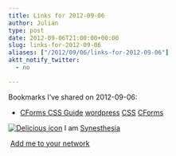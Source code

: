 ```yaml
---
title: Links for 2012-09-06
author: Julian
type: post
date: 2012-09-06T21:00:00+00:00
slug: links-for-2012-09-06 
aliases: ["/2012/09/06/links-for-2012-09-06"]
aktt_notify_twitter:
  - no

---
```

Bookmarks I&#8217;ve shared on 2012-09-06:

  * [CForms CSS Guide][1] 
    [wordpress][2] [CSS][3] [CForms][4] </li> </ul> 
    
    <p class="deliciouslink">
      <a href="https://del.icio.us/synesthesia" title="See all my bookmarks on del.icio.us"><img src="https://www.synesthesia.co.uk/images/deliciousicon.jpg" alt="Delicious icon" /></a>&nbsp;I am <a href="https://del.icio.us/synesthesia" title="See all my bookmarks on del.icio.us">Synesthesia</a>
    </p>
    
    <p class="deliciouslink">
      <a href="https://del.icio.us/network?add=synesthesia" title="Add me to your del.icio.us network"><img src="https://www.synesthesia.co.uk/images/add.gif" alt="" /></a>&nbsp;<a href="https://del.icio.us/network?add=synesthesia" title="Add me to your del.icio.us network">Add me to your network</a>
    </p>

 [1]: https://www.deliciousdays.com/download/cforms-css-guide.pdf
 [2]: https://www.delicious.com/synesthesia/wordpress
 [3]: https://www.delicious.com/synesthesia/CSS
 [4]: https://www.delicious.com/synesthesia/CForms
